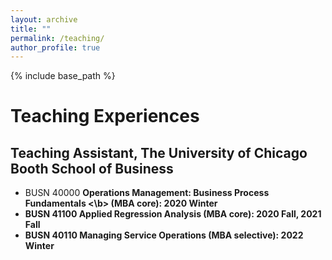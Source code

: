 ```yaml
---
layout: archive
title: ""
permalink: /teaching/
author_profile: true
---
```

{% include base_path %} 

# Teaching Experiences
## Teaching Assistant, The University of Chicago Booth School of Business
* BUSN 40000 <b> Operations Management: Business Process Fundamentals <\b> (MBA core): 2020 Winter   
* BUSN 41100 Applied Regression Analysis (MBA core): 2020 Fall, 2021 Fall
* BUSN 40110 Managing Service Operations (MBA selective): 2022 Winter 

   
